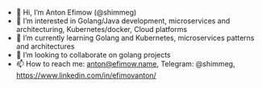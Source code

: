 - 👋 Hi, I’m Anton Efimow (@shimmeg) 
- 👀 I’m interested in Golang/Java development, microservices and architecturing, Kubernetes/docker, Cloud platforms
- 🌱 I’m currently learning Golang and Kubernetes, microservices patterns and architectures
- 💞️ I’m looking to collaborate on golang projects
- 📫 How to reach me: anton@efimow.name, Telegram: @shimmeg, https://www.linkedin.com/in/efimovanton/

<!---
shimmeg/shimmeg is a ✨ special ✨ repository because its `README.md` (this file) appears on your GitHub profile.
You can click the Preview link to take a look at your changes.
--->
